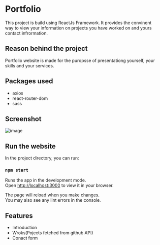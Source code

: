 # Portfolio 

This project is build using ReactJs Framework. It provides the convinent way to view your information on projects you have worked on and yours contact infrormation. 

## Reason behind the project 

Portfolio website is made for the puropsse of presentationg yourself, your skills and your services. 

## Packages used
* axios
* react-router-dom
* sass

## Screenshot
![image](https://user-images.githubusercontent.com/93136987/165981609-7596bb18-3452-4793-b008-88e395a53ad1.png)


## Run the website 

In the project directory, you can run:

### `npm start`

Runs the app in the development mode.\
Open [http://localhost:3000](http://localhost:3000) to view it in your browser.

The page will reload when you make changes.\
You may also see any lint errors in the console.

## Features

* Introduction 
* Wroks(Pojects fetched from github API)
* Conact form


